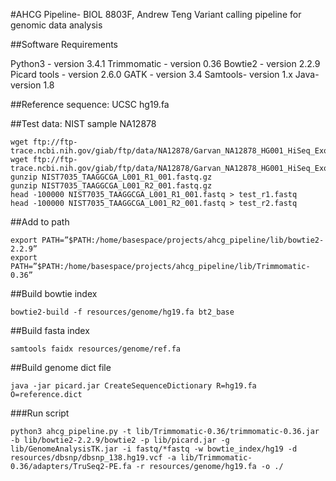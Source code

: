 #AHCG Pipeline- BIOL 8803F, Andrew Teng
Variant calling pipeline for genomic data analysis

##Software Requirements

Python3 - version 3.4.1
Trimmomatic - version 0.36
Bowtie2 - version 2.2.9
Picard tools - version 2.6.0
GATK - version 3.4
Samtools- version 1.x
Java- version 1.8

##Reference sequence: UCSC hg19.fa

##Test data: NIST sample NA12878

```{sh}
wget ftp://ftp-trace.ncbi.nih.gov/giab/ftp/data/NA12878/Garvan_NA12878_HG001_HiSeq_Exome/NIST7035_TAAGGCGA_L001_R1_001.fastq.gz
wget ftp://ftp-trace.ncbi.nih.gov/giab/ftp/data/NA12878/Garvan_NA12878_HG001_HiSeq_Exome/NIST7035_TAAGGCGA_L001_R2_001.fastq.gz
gunzip NIST7035_TAAGGCGA_L001_R1_001.fastq.gz
gunzip NIST7035_TAAGGCGA_L001_R2_001.fastq.gz
head -100000 NIST7035_TAAGGCGA_L001_R1_001.fastq > test_r1.fastq
head -100000 NIST7035_TAAGGCGA_L001_R2_001.fastq > test_r2.fastq
```

##Add to path 
```{sh}
export PATH=”$PATH:/home/basespace/projects/ahcg_pipeline/lib/bowtie2-2.2.9”
export PATH=”$PATH:/home/basespace/projects/ahcg_pipeline/lib/Trimmomatic-0.36”
```

##Build bowtie index 
```{sh}
bowtie2-build -f resources/genome/hg19.fa bt2_base
```

##Build fasta index
```{sh}
samtools faidx resources/genome/ref.fa
```

##Build genome dict file 
```{sh}
java -jar picard.jar CreateSequenceDictionary R=hg19.fa O=reference.dict
```

###Run script
```{sh}
python3 ahcg_pipeline.py -t lib/Trimmomatic-0.36/trimmomatic-0.36.jar -b lib/bowtie2-2.2.9/bowtie2 -p lib/picard.jar -g lib/GenomeAnalysisTK.jar -i fastq/*fastq -w bowtie_index/hg19 -d resources/dbsnp/dbsnp_138.hg19.vcf -a lib/Trimmomatic-0.36/adapters/TruSeq2-PE.fa -r resources/genome/hg19.fa -o ./
```
